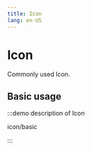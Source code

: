 ```yaml
---
title: Icon
lang: en-US
---
```


# Icon

Commonly used Icon.

## Basic usage

:::demo description of Icon

icon/basic

:::
